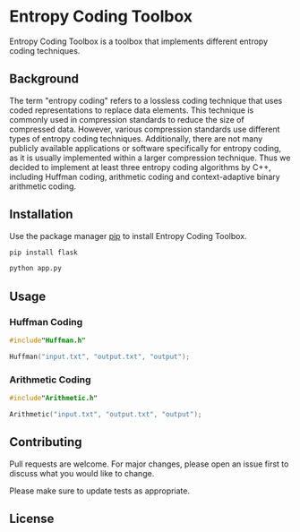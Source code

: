 # Entropy Coding Toolbox

Entropy Coding Toolbox is a toolbox that implements different entropy coding techniques.

## Background

The term "entropy coding" refers to a lossless coding technique that uses coded representations to replace data elements. This technique is commonly used in compression standards to reduce the size of compressed data. However, various compression standards use different types of entropy coding techniques. Additionally, there are not many publicly available applications or software specifically for entropy coding, as it is usually implemented within a larger compression technique. Thus we decided to implement at least three entropy coding algorithms by C++, including Huffman coding, arithmetic coding and context-adaptive binary arithmetic coding.

## Installation

Use the package manager [pip](https://pip.pypa.io/en/stable/) to install Entropy Coding Toolbox.

```bash
pip install flask

python app.py
```

## Usage

### Huffman Coding
```c++
#include"Huffman.h"

Huffman("input.txt", "output.txt", "output");
```
### Arithmetic Coding
```c++
#include"Arithmetic.h"

Arithmetic("input.txt", "output.txt", "output");
```


## Contributing

Pull requests are welcome. For major changes, please open an issue first
to discuss what you would like to change.

Please make sure to update tests as appropriate.

## License
